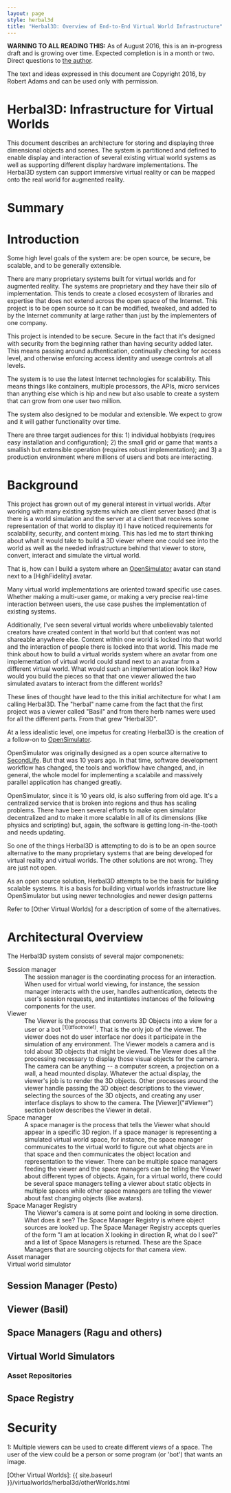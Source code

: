 ```yaml
---
layout: page
style: herbal3d
title: "Herbal3D: Overview of End-to-End Virtual World Infrastructure"
---
```


**WARNING TO ALL READING THIS:**
As of August 2016, this is an in-progress draft and is growing over time.
Expected completion is in a month or two.
Direct questions to [the author](mailto:herbal3d@misterblue.com).

The text and ideas expressed in this document are Copyright 2016, by Robert Adams
and can be used only with permission.

# Herbal3D: Infrastructure for Virtual Worlds

This document describes an architecture for
storing and displaying three dimensional objects and scenes.
The system is partitioned and defined to enable
display and interaction of several existing virtual world systems
as well as supporting different display hardware implementations.
The Herbal3D system can  support
immersive virtual reality or
can be mapped onto the real world for augmented reality.

# Summary

# Introduction

Some high level goals of the system are:
be open source,
be secure,
be scalable,
and to be generally extensible.

There are many proprietary systems built for virtual worlds
and for augmented reality.
The systems are proprietary and they have their silo of implementation.
This tends to create a closed ecosystem of libraries and expertise that
does not extend across the open space of the Internet.
This project is to be open source so it can be modified, tweaked,
and added to by the Internet community at large rather than just by the implementers of one company.

This project is intended to be secure.
Secure in the fact that it's designed with security from the beginning rather than
having security added later.
This means passing around authentication, continually checking for access level,
and otherwise enforcing access identity and useage controls at all levels.

The system is to use the latest Internet technologies for scalability.
This means things like containers, multiple processors, the APIs,
micro services than anything else which is hip and new but also usable to
create a system that can grow from one user two million.

The system also designed to be modular and extensible.
We expect to grow and it will gather functionality over time.

There are three target audiences for this: 1) individual hobbyists
(requires easy installation and configuration); 2) the small grid or
game that wants a smallish but extensible operation (requires robust
implementation); and 3) a production environment where millions of
users and bots are interacting.

# Background

This project has grown out of my general interest in virtual worlds.
After working with many existing systems which are client server based
(that is there is a world simulation and the server at a client that receives
some representation of that world to display it) I have noticed
requirements
for scalability, security, and content mixing.
This has led me to start thinking about what it would take to build a
3D viewer where one could see into the world as well as the
needed infrastructure behind that viewer to
store, convert, interact and simulate the virtual world.

That is, how can I build a system where an [OpenSimulator] avatar can
stand next to a [HighFidelity] avatar.

Many virtual world implementations are oriented toward specific use cases.
Whether making a multi-user game, or making a very precise real-time
interaction between users, the use case pushes the implementation of existing systems.

Additionally, I've seen several virtual worlds where unbelievably talented creators
have created content in that world but that content was not shareable anywhere else.
Content within one world is locked into that world and the interaction of people
there is locked into that world.
This made me think about how to build a virtual worlds system where an avatar
from one implementation of virtual world could stand next to an avatar from a
different virtual world.
What would such an implementation look like?
How would you build the pieces so that that one viewer allowed the two
simulated avatars to interact from the different worlds?

These lines of thought have lead to the this initial architecture for what
I am calling Herbal3D.
The "herbal" name came from the fact that the first project was a viewer
called "Basil" and from there herb names were used for all the different parts.
From that grew "Herbal3D".

At a less idealistic level, one impetus for creating Herbal3D is the creation of a follow-on
to [OpenSimulator].

OpenSimulator was originally designed as a open source alternative to [SecondLife].
But that was 10 years ago.
In that time, software development workflow has changed,
the tools and workflow have changed,
and, in general, the whole model for implementing a scalabile and massively parallel
application has changed greatly.

OpenSimulator, since it is 10 years old, is also suffering from old age.
It's a centralized service that is broken into regions and thus has scaling problems.
There have been several efforts to make open simulator decentralized and to make it
more scalable in all of its dimensions (like physics and scripting) but, again, the
software is getting long-in-the-tooth and needs updating.

So one of the things Herbal3D is attempting to do is to be an open source alternative
to the many proprietary systems that are being developed for virtual reality
and virtual worlds.
The other solutions are not wrong. They are just not open.

As an open source solution, Herbal3D attempts to be the basis for building
scalable systems.
It is a basis for building virtual worlds infrastructure like OpenSimulator
but using newer technologies and newer design patterns

Refer to [Other Virtual Worlds] for a description of some of the alternatives.

# Architectural Overview

The Herbal3D system consists of several major componenets:

<dl>
  <dt>Session manager</dt>
  <dd>
    The session manager is the coordinating process for an interaction.
    When used for virtual world viewing, for instance, the session manager
    interacts with the user, handles authentication, detects the user's
    session requests, and instantiates instances of the following components
    for the user.
  </dd>
  <dt>Viewer</dt>
  <dd>
    The Viewer is the process that converts 3D Objects into a view for a user
    or a bot 
    <sup>[1](#footnote1)</sup>.
    That is the only job of the viewer.
    The viewer does not do user interface nor does it participate in the 
    simulation of any environment.
    The Viewer models a camera and is told about 3D objects that might be
    viewed. The Viewer does all the processing necessary to display those
    visual objects for the camera. 
    The camera can be anything -- a computer screen, a projection on a wall,
    a head mounted display. Whatever the actual display, the viewer's job
    is to render the 3D objects.
    Other processes around the viewer handle passing the 3D object descriptions
    to the viewer, selecting the sources of the 3D objects, and creating any
    user interface displays to show to the camera.
    The [Viewer]("#Viewer") section below describes the Viewer in detail.
  </dd>
  <dt>Space manager</dt>
  <dd>
    A space manager is the process that tells the Viewer what should appear
    in a specific 3D region. If a space manager is representing a simulated
    virtual world space, for instance, the space manager communicates to the
    virtual world to figure out what objects are in that space and then
    communicates the object location and representation to the viewer.
    There can be multiple space managers feeding the viewer and the space
    managers can be telling the Viewer about different types of objects.
    Again, for a virtual world, there could be several space managers telling
    a viewer about static objects in multiple spaces while other space
    managers are telling the viewer about fast changing objects (like avatars).
  </dd>
  <dt>Space Manager Registry</dt>
  <dd>
    The Viewer's camera is at some point and looking in some direction.
    What does it see?
    The Space Manager Registry is where object sources are looked up.
    The Space Manager Registry accepts queries of the form "I am at location
    X looking in direction R, what do I see?" and a list of Space Managers
    is returned. These are the Space Managers that are sourcing objects for that
    camera view.
  </dd>
  <dt>Asset manager</dt>
  <dd>
  </dd>
  <dt>Virtual world simulator</dt>
  <dd>
  </dd>
</dl>

## Session Manager (Pesto)

## Viewer (Basil)

## Space Managers (Ragu and others)

## Virtual World Simulators

### Asset Repositories

## Space Registry


# Security

<a name="footnote1">1</a>: Multiple viewers can be used to create different
views of a space. The user of the view could be a person or some program (or 'bot')
that wants an image.



[OpenSimulator]: http://opensimulator.org/
[SecondLife]: http://secondlife.com/
[YouTube]: http://youtube.com/
[Other Virtual Worlds]: {{ site.baseurl }}/virtualworlds/herbal3d/otherWorlds.html

<!-- vim: shiftwidth=2 tabstop=2 autoindent expandtab
-->
